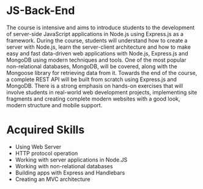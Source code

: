 # JS-Back-End
The course is intensive and aims to introduce students to the development of server-side JavaScript applications in Node.js using Express.js as a framework. During the course, students will understand how to create a server with Node.js, learn the server-client architecture and how to make easy and fast data-driven web applications with Node.js, Express.js and MongoDB using modern techniques and tools. One of the most popular non-relational databases, MongoDB, will be covered, along with the Mongoose library for retrieving data from it. Towards the end of the course, a complete REST API will be built from scratch using Express.js and MongoDB. There is a strong emphasis on hands-on exercises that will involve students in real-world web development projects, implementing site fragments and creating complete modern websites with a good look, modern structure and mobile support.
# Acquired Skills
- Using Web Server
- HTTP protocol operation
- Working with server applications in Node.JS
- Working with non-relational databases
- Building apps with Express and Handlebars
- Creating an MVC architecture
#